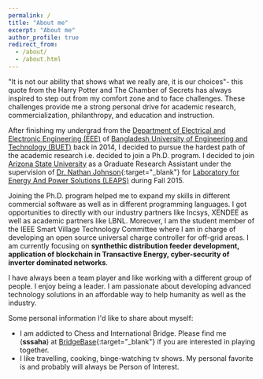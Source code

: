 ```yaml
---
permalink: /
title: "About me"
excerpt: "About me"
author_profile: true
redirect_from: 
  - /about/
  - /about.html
---
```


"It is not our ability that shows what we really are, it is our choices"- this quote from the Harry Potter and The Chamber of Secrets has always inspired to step out from my comfort zone and to face challenges. These challenges provide me a strong personal drive for academic research, commercialization, philanthropy, and education and instruction.

After finishing my undergrad from the [Department of Electrical and Electronic Engineering (EEE)](http://eee.buet.ac.bd/) of [Bangladesh University of Engineering and Technology (BUET)](https://www.buet.ac.bd/web/) back in 2014, I decided to pursue the hardest path of the academic research i.e. decided to join a Ph.D. program. I decided to join [Arizona State University](https://www.asu.edu) as a Graduate Research Assistant under the supervision of [Dr. Nathan Johnson](https://sustainability.asu.edu/person/nathan-johnson/){:target="_blank"} for [Laboratory for Energy And Power Solutions (LEAPS)](https://leaps.asu.edu/) during Fall 2015. 

Joining the Ph.D. program helped me to expand my skills in different commercial software as well as in different programming languages. I got opportunities to directly with our industry partners like Incsys, XENDEE as well as academic partners like LBNL. Moreover, I am the student member of the IEEE Smart Village Technology Committee where I am in charge of developing an open source universal charge controller for off-grid areas. I am currently focusing on **synthethic distribution feeder development, application of blockchain in Transactive Energy, cyber-security of inverter dominated networks**.

I have always been a team player and like working with a different group of people. I enjoy being a leader. I am passionate about developing advanced technology solutions in an affordable way to help humanity as well as the industry.

Some personal information I'd like to share about myself:
- I am addicted to Chess and International Bridge. Please find me (**sssaha**) at [BridgeBase](https://www.bridgebase.com/){:target="_blank"} if you are interested in playing together.
- I like travelling, cooking, binge-watching tv shows. My personal favorite is and probably will always be Person of Interest.

<!-- I am currently a Ph.D. candidate in the [Electrical Engineering Department](https://electrical-engineering.uark.edu/) at the [University of Arkansas, Fayetteville](http://www.uark.edu/) (UofA) and serving as a Graduate Research Assistant in the Intelligent Information Sensing and Transmission Lab under the supervision of [Dr. Jingxian Wu](https://wuj.hosted.uark.edu/). My research focus is on developing sequential analysis based optimization algorithms with applications in various fields of electrical engineering. Currently, I'm working on my dissertation titled "Quickest Change Detection with Imperfect Post-change Models" with the target of graduating in May 2020.

I completed my Bachelor of Science (B.Sc.) degree from the [Department of Electrical and Electronic Engineering (EEE)](http://eee.buet.ac.bd/) of [Bangladesh University of Engineering and Technology (BUET)](https://www.buet.ac.bd/web/). During my senior year, I worked on "Spatio-Temporal Feature Extraction Scheme for Human Action Recognition" in my undergraduate thesis under the supervision of [Dr. Shaikh Anowarul Fattah](https://sites.google.com/site/drshaikhfattah/). After my undergrad, I came to USA in Spring 2016 to pursue my doctoral studies at the UofA. I had the opportunity to work on different kinds of projects during last 4 years. My research studies deal with Optimization, Machine Learning, Seuqntial Analysis, Statistical Signal Processing, Wireless Communication, Pattern Recognition among many other topics. For now, my goal is to have a stimulating research-centric career concentrated on data science and algorithm development.  -->

<!-- In this site, I've shared my academic and research experiences. Thanks for visiting my site!
<img src='/images/colorado_mountaintop.jpg' width="972" height="409">
*Image Location: 12000 ft at Rocky Mountain National Park, Estes Park, CO* -->
